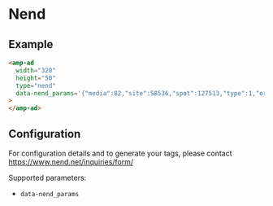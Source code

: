 <!---
Copyright 2016 The AMP HTML Authors. All Rights Reserved.

Licensed under the Apache License, Version 2.0 (the "License");
you may not use this file except in compliance with the License.
You may obtain a copy of the License at

      http://www.apache.org/licenses/LICENSE-2.0

Unless required by applicable law or agreed to in writing, software
distributed under the License is distributed on an "AS-IS" BASIS,
WITHOUT WARRANTIES OR CONDITIONS OF ANY KIND, either express or implied.
See the License for the specific language governing permissions and
limitations under the License.
-->

# Nend

## Example

```html
<amp-ad
  width="320"
  height="50"
  type="nend"
  data-nend_params='{"media":82,"site":58536,"spot":127513,"type":1,"oriented":1}'
>
</amp-ad>
```

## Configuration

For configuration details and to generate your tags, please contact https://www.nend.net/inquiries/form/

Supported parameters:

-   `data-nend_params`
